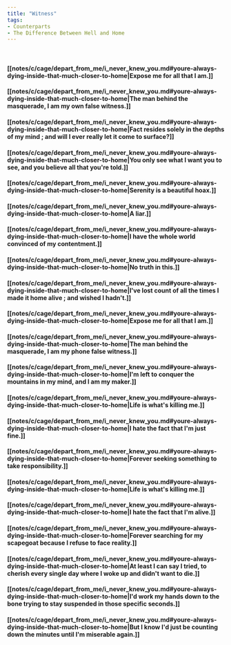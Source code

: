 ```yaml
---
title: "Witness"
tags:
- Counterparts
- The Difference Between Hell and Home
---
```

&nbsp;
#### [[notes/c/cage/depart_from_me/i_never_knew_you.md#youre-always-dying-inside-that-much-closer-to-home|Expose me for all that I am.]]
#### [[notes/c/cage/depart_from_me/i_never_knew_you.md#youre-always-dying-inside-that-much-closer-to-home|The man behind the masquerade, I am my own false witness.]]
#### [[notes/c/cage/depart_from_me/i_never_knew_you.md#youre-always-dying-inside-that-much-closer-to-home|Fact resides solely in the depths of my mind ; and will I ever really let it come to surface?]]
#### [[notes/c/cage/depart_from_me/i_never_knew_you.md#youre-always-dying-inside-that-much-closer-to-home|You only see what I want you to see, and you believe all that you're told.]]
#### [[notes/c/cage/depart_from_me/i_never_knew_you.md#youre-always-dying-inside-that-much-closer-to-home|Serenity is a beautiful hoax.]]
#### [[notes/c/cage/depart_from_me/i_never_knew_you.md#youre-always-dying-inside-that-much-closer-to-home|A liar.]]
#### [[notes/c/cage/depart_from_me/i_never_knew_you.md#youre-always-dying-inside-that-much-closer-to-home|I have the whole world convinced of my contentment.]]
#### [[notes/c/cage/depart_from_me/i_never_knew_you.md#youre-always-dying-inside-that-much-closer-to-home|No truth in this.]]
#### [[notes/c/cage/depart_from_me/i_never_knew_you.md#youre-always-dying-inside-that-much-closer-to-home|I've lost count of all the times I made it home alive ; and wished I hadn't.]]
#### [[notes/c/cage/depart_from_me/i_never_knew_you.md#youre-always-dying-inside-that-much-closer-to-home|Expose me for all that I am.]]
#### [[notes/c/cage/depart_from_me/i_never_knew_you.md#youre-always-dying-inside-that-much-closer-to-home|The man behind the masquerade, I am my phone false witness.]]
#### [[notes/c/cage/depart_from_me/i_never_knew_you.md#youre-always-dying-inside-that-much-closer-to-home|I'm left to conquer the mountains in my mind, and I am my maker.]]
#### [[notes/c/cage/depart_from_me/i_never_knew_you.md#youre-always-dying-inside-that-much-closer-to-home|Life is what's killing me.]]
#### [[notes/c/cage/depart_from_me/i_never_knew_you.md#youre-always-dying-inside-that-much-closer-to-home|I hate the fact that I'm just fine.]]
#### [[notes/c/cage/depart_from_me/i_never_knew_you.md#youre-always-dying-inside-that-much-closer-to-home|Forever seeking something to take responsibility.]]
#### [[notes/c/cage/depart_from_me/i_never_knew_you.md#youre-always-dying-inside-that-much-closer-to-home|Life is what's killing me.]]
#### [[notes/c/cage/depart_from_me/i_never_knew_you.md#youre-always-dying-inside-that-much-closer-to-home|I hate the fact that I'm alive.]]
#### [[notes/c/cage/depart_from_me/i_never_knew_you.md#youre-always-dying-inside-that-much-closer-to-home|Forever searching for my scapegoat because I refuse to face reality.]]
#### [[notes/c/cage/depart_from_me/i_never_knew_you.md#youre-always-dying-inside-that-much-closer-to-home|At least I can say I tried, to cherish every single day where I woke up and didn't want to die.]]
#### [[notes/c/cage/depart_from_me/i_never_knew_you.md#youre-always-dying-inside-that-much-closer-to-home|I'd work my hands down to the bone trying to stay suspended in those specific seconds.]]
#### [[notes/c/cage/depart_from_me/i_never_knew_you.md#youre-always-dying-inside-that-much-closer-to-home|But I know I'd just be counting down the minutes until I'm miserable again.]]
